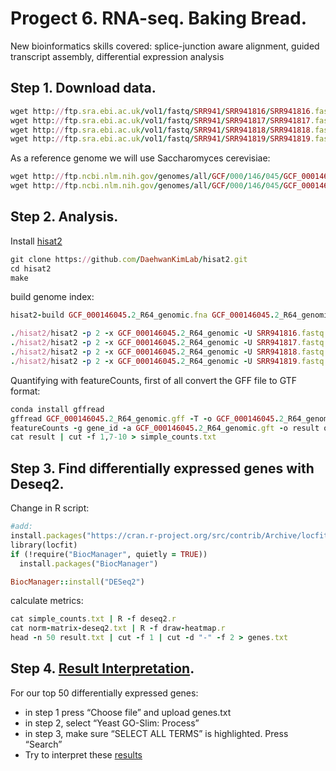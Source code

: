 # Progect 6. RNA-seq. Baking Bread.

New bioinformatics skills covered: splice-junction aware alignment,
guided transcript assembly, differential expression analysis

## Step 1. Download data.
```ruby
wget http://ftp.sra.ebi.ac.uk/vol1/fastq/SRR941/SRR941816/SRR941816.fastq.gz
wget http://ftp.sra.ebi.ac.uk/vol1/fastq/SRR941/SRR941817/SRR941817.fastq.gz
wget http://ftp.sra.ebi.ac.uk/vol1/fastq/SRR941/SRR941818/SRR941818.fastq.gz
wget http://ftp.sra.ebi.ac.uk/vol1/fastq/SRR941/SRR941819/SRR941819.fastq.gz
```

As a reference genome we will use Saccharomyces cerevisiae:
```ruby 
wget http://ftp.ncbi.nlm.nih.gov/genomes/all/GCF/000/146/045/GCF_000146045.2_R64/GCF_000146045.2_R64_genomic.fna.gz
wget http://ftp.ncbi.nlm.nih.gov/genomes/all/GCF/000/146/045/GCF_000146045.2_R64/GCF_000146045.2_R64_genomic.gff.gz
```

## Step 2. Analysis.

Install [hisat2](https://daehwankimlab.github.io/hisat2/)
```ruby 
git clone https://github.com/DaehwanKimLab/hisat2.git
cd hisat2
make
```

build genome index:
```ruby
hisat2-build GCF_000146045.2_R64_genomic.fna GCF_000146045.2_R64_genomic

./hisat2/hisat2 -p 2 -x GCF_000146045.2_R64_genomic -U SRR941816.fastq | samtools sort > out16.bam
./hisat2/hisat2 -p 2 -x GCF_000146045.2_R64_genomic -U SRR941817.fastq | samtools sort > out17.bam
./hisat2/hisat2 -p 2 -x GCF_000146045.2_R64_genomic -U SRR941818.fastq | samtools sort > out18.bam
./hisat2/hisat2 -p 2 -x GCF_000146045.2_R64_genomic -U SRR941819.fastq | samtools sort > out19.bam
```
Quantifying with featureCounts, first of all convert the GFF file to GTF format:
```ruby
conda install gffread 
gffread GCF_000146045.2_R64_genomic.gff -T -o GCF_000146045.2_R64_genomic.gft
featureCounts -g gene_id -a GCF_000146045.2_R64_genomic.gft -o result out16.bam out17.bam out18.bam out19.baml
cat result | cut -f 1,7-10 > simple_counts.txt
```
## Step 3. Find differentially expressed genes with Deseq2.
Change in R script:
```ruby
#add:
install.packages("https://cran.r-project.org/src/contrib/Archive/locfit/locfit_1.5-9.4.tar.gz", repos=NULL, type="source")
library(locfit)
if (!require("BiocManager", quietly = TRUE))
  install.packages("BiocManager")

BiocManager::install("DESeq2")
```

calculate metrics:
```ruby
cat simple_counts.txt | R -f deseq2.r
cat norm-matrix-deseq2.txt | R -f draw-heatmap.r
head -n 50 result.txt | cut -f 1 | cut -d "-" -f 2 > genes.txt
```

## Step 4.  [Result Interpretation](http://www.yeastgenome.org/cgi-bin/GO/goSlimMapper.pl).

For our top 50 differentially expressed genes:
- in step 1 press “Choose file” and upload genes.txt 
- in step 2, select “Yeast GO-Slim: Process”
- in step 3, make sure “SELECT ALL TERMS” is highlighted. Press “Search”
- Try to interpret these [results](https://gotermfinder.yeastgenome.org/mapper_genes_1456146_slimTerms.html)


